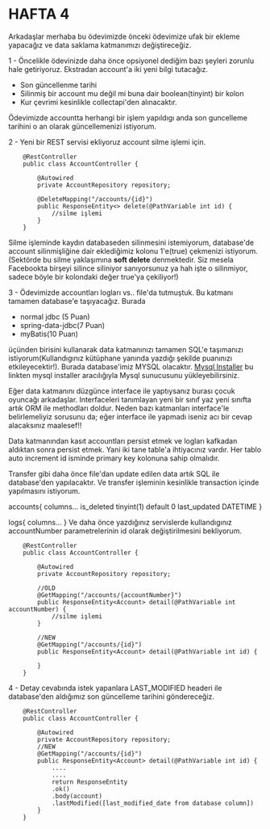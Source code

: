 # HAFTA 4
Arkadaşlar merhaba bu ödevimizde önceki ödevimize ufak bir ekleme yapacağız ve data saklama katmanımızı değiştireceğiz.

1 - Öncelikle ödevinizde daha önce opsiyonel dediğim bazı şeyleri zorunlu hale getiriyoruz. Ekstradan account'a iki yeni bilgi tutacağız.
* Son güncellenme tarihi
* Silinmiş bir account mu değil mi buna dair boolean(tinyint) bir kolon
* Kur çevrimi kesinlikle collectapi'den alınacaktır.

Ödevimizde accountta herhangi bir işlem yapıldıgı anda son guncelleme tarihini o an olarak güncellemenizi istiyorum.

2 - Yeni bir REST servisi ekliyoruz account silme işlemi için.

```
    @RestController
    public class AccountController {
    	
    	@Autowired
    	private AccountRepository repository;
    	
    	@DeleteMapping("/accounts/{id}")
    	public ResponseEntity<> delete(@PathVariable int id) {
    		//silme işlemi
    	}
    }
```
Silme işleminde kaydın databaseden silinmesini istemiyorum, database'de account silinmişliğine dair eklediğimiz kolonu 1'e(true) çekmenizi istiyorum. (Sektörde bu silme yaklaşımına **soft delete** denmektedir. Siz mesela Facebookta birşeyi silince siliniyor sanıyorsunuz ya hah işte o silinmiyor, sadece böyle bir kolondaki  değer true'ya çekiliyor!)

3 - Ödevimizde accountları logları vs.. file'da tutmuştuk. Bu katmanı tamamen database'e taşıyacağız. Burada
* normal jdbc (5 Puan)
* spring-data-jdbc(7 Puan)
* myBatis(10 Puan)

üçünden birisini kullanarak data katmanınızı tamamen SQL'e taşımanızı istiyorum(Kullandıgınız kütüphane yanında yazdığı şekilde puanınızı etkileyecektir!). Burada database'imiz MYSQL olacaktır. [Mysql Installer](https://dev.mysql.com/downloads/installer/) bu linkten mysql installer aracılığıyla Mysql sunucusunu yükleyebilirsiniz.

Eğer data katmanını düzgünce interface ile yaptıysanız burası çocuk oyuncağı arkadaşlar. Interfaceleri tanımlayan yeni bir sınıf yaz yeni sınıfta artık ORM ile methodları doldur. Neden bazı katmanları interface'le belirlemeliyiz sorusunu da; eğer interface ile yapmadı iseniz acı bir cevap alacaksınız maalesef!!

Data katmanından kasıt accountları persist etmek ve logları kafkadan aldıktan sonra persist etmek. Yani iki tane table'a ihtiyacınız vardır. Her tablo auto increment id isminde primary key kolonuna sahip olmalıdır.

Transfer gibi daha önce file'dan update edilen data artık SQL ile database'den yapılacaktır. Ve transfer işleminin kesinlikle transaction içinde yapılmasını istiyorum.

accounts{
    columns...
    is_deleted tinyint(1) default 0
    last_updated DATETIME
}

logs{
    columns...
}
Ve daha önce yazdığınız servislerde kullandıgınız accountNumber parametrelerinin id olarak değiştirilmesini bekliyorum.


```
    @RestController
    public class AccountController {
    	
    	@Autowired
    	private AccountRepository repository;
    	
    	//OLD
    	@GetMapping("/accounts/{accountNumber}")
    	public ResponseEntity<Account> detail(@PathVariable int accountNumber) {
    		//silme işlemi
    	}
    	
    	//NEW
    	@GetMapping("/accounts/{id}")
    	public ResponseEntity<Account> detail(@PathVariable int id) {
    		
    	}
    }
```
4 - Detay cevabında istek yapanlara LAST_MODIFIED headeri ile database'den aldığımız son güncelleme tarihini göndereceğiz.

```
    @RestController
    public class AccountController {
    	
    	@Autowired
    	private AccountRepository repository;
    	//NEW
    	@GetMapping("/accounts/{id}")
    	public ResponseEntity<Account> detail(@PathVariable int id) {
    		....
    		....
    		return ResponseEntity
    		.ok()
    		.body(account)
    		.lastModified([last_modified_date from database column])
    	}
    }
```


